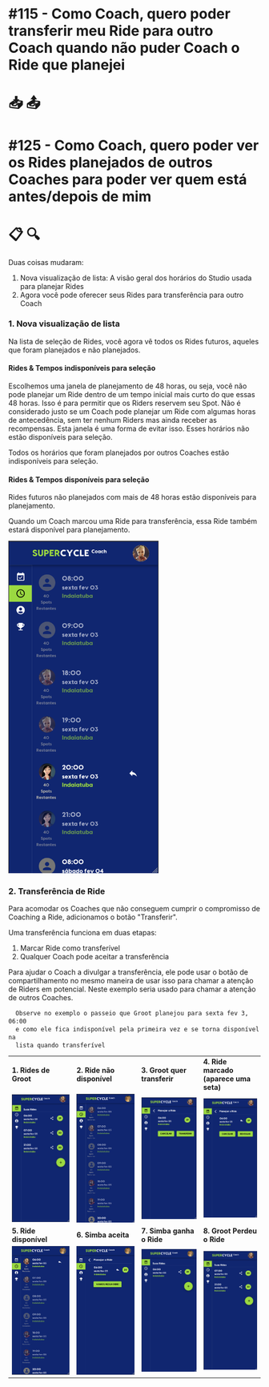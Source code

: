 # #115 - Como Coach, quero poder transferir meu Ride para outro Coach quando não puder Coach o Ride que planejei <br>
# 📥 📤
# #125 - Como Coach, quero poder ver os Rides planejados de outros Coaches para poder ver quem está antes/depois de mim
# 📋 🔍

Duas coisas mudaram:

1. Nova visualização de lista: A visão geral dos horários do Studio usada para planejar Rides
2. Agora você pode oferecer seus Rides para transferência para outro Coach

### 1. Nova visualização de lista

Na lista de seleção de Rides, você agora vê todos os Rides futuros, aqueles que foram planejados e não planejados.

#### Rides & Tempos indisponíveis para seleção

Escolhemos uma janela de planejamento de 48 horas, ou seja, você não pode planejar um Ride dentro de um
tempo inicial mais curto do que essas 48 horas. Isso é para permitir que os Riders reservem seu Spot.
Não é considerado justo se um Coach pode planejar um Ride com algumas horas de antecedência, sem ter nenhum Riders
mas ainda receber as recompensas. Esta janela é uma forma de evitar isso. Esses horários não estão disponíveis para seleção.

Todos os horários que foram planejados por outros Coaches estão indisponíveis para seleção.

#### Rides & Tempos disponíveis para seleção

Rides futuros não planejados com mais de 48 horas estão disponíveis para planejamento.

Quando um Coach marcou uma Ride para transferência, essa Ride também estará disponível para planejamento.

<img src="0.png" width="300" title="Edit">

### 2. Transferência de Ride

Para acomodar os Coaches que não conseguem cumprir o compromisso de Coaching a Ride, adicionamos o botão "Transferir".

Uma transferência funciona em duas etapas:

1. Marcar Ride como transferível
2. Qualquer Coach pode aceitar a transferência

Para ajudar o Coach a divulgar a transferência, ele pode usar o botão de compartilhamento no mesmo
maneira de usar isso para chamar a atenção de Riders em potencial.
Neste exemplo seria usado para chamar a atenção de outros Coaches.

```
  Observe no exemplo o passeio que Groot planejou para sexta fev 3, 06:00
  e como ele fica indisponível pela primeira vez e se torna disponível na 
  lista quando transferível
```

<table>
 <tr> 
    <td> <b>1. Rides de Groot</b> </td>
    <td> <b>2. Ride não disponível</b> </td>
    <td> <b>3. Groot quer transferir</b> </td>
    <td> <b>4. Ride marcado (aparece uma seta)</b> </td>
 </tr>
 <tr>
    <td><img src="1.png" width="300" title="Edit"></td>
    <td><img src="2.png" width="300" title="View"></td> 
    <td><img src="3.png" width="300" title="View"></td> 
    <td><img src="4.png" width="300" title="View"></td> 
 </tr>
 <tr>
    <td> <b>5. Ride disponível</b> </td>
    <td> <b>6. Simba aceita</b> </td>
    <td> <b>7. Simba ganha o Ride</b> </td>
    <td> <b>8. Groot Perdeu o Ride</b> </td>
 </tr>
 <tr>
    <td><img src="5.png" width="300" title="View"></td> 
    <td><img src="6.png" width="300" title="View"></td> 
    <td><img src="7.png" width="300" title="View"></td> 
    <td><img src="8.png" width="300" title="View"></td>
 </tr>
</table>



